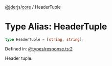 [@jderjs/core](../README.md) / HeaderTuple

# Type Alias: HeaderTuple

```ts
type HeaderTuple = [string, string];
```

Defined in: [@types/response.ts:2](https://github.com/jder-std/core.js/blob/fa0b9604b54acf53ee32ab0dac79b01444945478/package/src/@types/response.ts#L2)

Header tuple.
